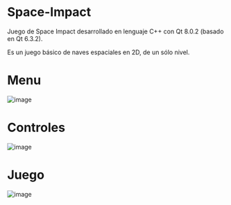 # Space-Impact
Juego de Space Impact desarrollado en lenguaje C++ con Qt 8.0.2 (basado en Qt 6.3.2).

Es un juego básico de naves espaciales en 2D, de un sólo nivel.

# Menu

![image](https://user-images.githubusercontent.com/36543483/204105461-a64e913a-86ad-4400-9bb2-d4dc75070db2.png)

# Controles

![image](https://user-images.githubusercontent.com/36543483/204105459-217bccab-5eee-4459-b40d-19093976b91e.png)


# Juego

![image](https://user-images.githubusercontent.com/36543483/204105320-118b7116-80cb-4f37-bb89-0babba200962.png)
